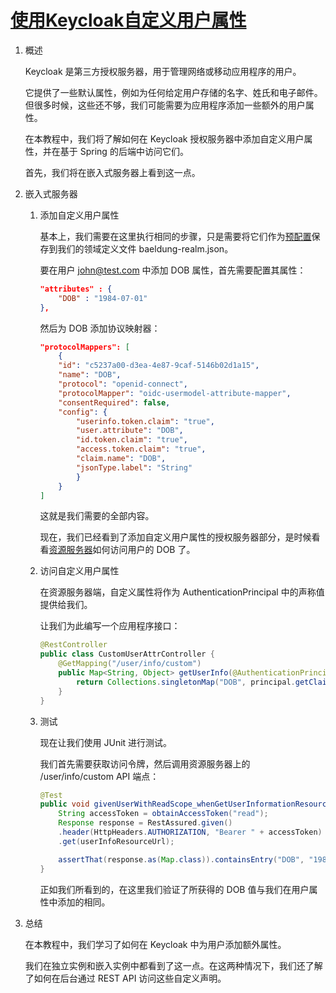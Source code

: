 # [使用Keycloak自定义用户属性](https://www.baeldung.com/keycloak-custom-user-attributes)

1. 概述

    Keycloak 是第三方授权服务器，用于管理网络或移动应用程序的用户。

    它提供了一些默认属性，例如为任何给定用户存储的名字、姓氏和电子邮件。但很多时候，这些还不够，我们可能需要为应用程序添加一些额外的用户属性。

    在本教程中，我们将了解如何在 Keycloak 授权服务器中添加自定义用户属性，并在基于 Spring 的后端中访问它们。

    首先，我们将在嵌入式服务器上看到这一点。

2. 嵌入式服务器

    1. 添加自定义用户属性

        基本上，我们需要在这里执行相同的步骤，只是需要将它们作为[预配置](https://www.baeldung.com/keycloak-embedded-in-spring-boot-app#keycloak-config)保存到我们的领域定义文件 baeldung-realm.json。

        要在用户 <john@test.com> 中添加 DOB 属性，首先需要配置其属性：

        ```json
        "attributes" : {
            "DOB" : "1984-07-01"
        },
        ```

        然后为 DOB 添加协议映射器：

        ```json
        "protocolMappers": [
            {
            "id": "c5237a00-d3ea-4e87-9caf-5146b02d1a15",
            "name": "DOB",
            "protocol": "openid-connect",
            "protocolMapper": "oidc-usermodel-attribute-mapper",
            "consentRequired": false,
            "config": {
                "userinfo.token.claim": "true",
                "user.attribute": "DOB",
                "id.token.claim": "true",
                "access.token.claim": "true",
                "claim.name": "DOB",
                "jsonType.label": "String"
                }
            }
        ]
        ```

        这就是我们需要的全部内容。

        现在，我们已经看到了添加自定义用户属性的授权服务器部分，是时候看看[资源服务器](https://www.baeldung.com/spring-security-oauth-resource-server)如何访问用户的 DOB 了。

    2. 访问自定义用户属性

        在资源服务器端，自定义属性将作为 AuthenticationPrincipal 中的声称值提供给我们。

        让我们为此编写一个应用程序接口：

        ```java
        @RestController
        public class CustomUserAttrController {
            @GetMapping("/user/info/custom")
            public Map<String, Object> getUserInfo(@AuthenticationPrincipal Jwt principal) {
                return Collections.singletonMap("DOB", principal.getClaimAsString("DOB"));
            }
        }
        ```

    3. 测试

        现在让我们使用 JUnit 进行测试。

        我们首先需要获取访问令牌，然后调用资源服务器上的 /user/info/custom API 端点：

        ```java
        @Test
        public void givenUserWithReadScope_whenGetUserInformationResource_thenSuccess() {
            String accessToken = obtainAccessToken("read");
            Response response = RestAssured.given()
            .header(HttpHeaders.AUTHORIZATION, "Bearer " + accessToken)
            .get(userInfoResourceUrl);

            assertThat(response.as(Map.class)).containsEntry("DOB", "1984-07-01");
        }
        ```

        正如我们所看到的，在这里我们验证了所获得的 DOB 值与我们在用户属性中添加的相同。

3. 总结

    在本教程中，我们学习了如何在 Keycloak 中为用户添加额外属性。

    我们在独立实例和嵌入实例中都看到了这一点。在这两种情况下，我们还了解了如何在后台通过 REST API 访问这些自定义声明。
